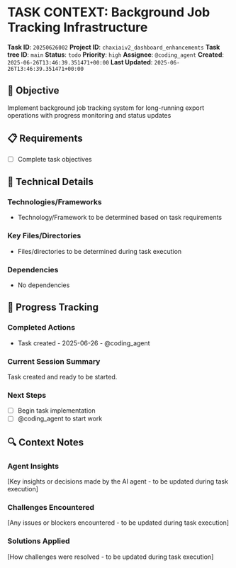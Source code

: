 # TASK CONTEXT: Background Job Tracking Infrastructure

**Task ID**: `20250626002`
**Project ID**: `chaxiaiv2_dashboard_enhancements`
**Task tree ID**: `main`
**Status**: `todo`
**Priority**: `high`
**Assignee**: `@coding_agent`
**Created**: `2025-06-26T13:46:39.351471+00:00`
**Last Updated**: `2025-06-26T13:46:39.351471+00:00`

## 🎯 Objective
Implement background job tracking system for long-running export operations with progress monitoring and status updates

## 📋 Requirements
- [ ] Complete task objectives

## 🔧 Technical Details
### Technologies/Frameworks
- Technology/Framework to be determined based on task requirements

### Key Files/Directories
- Files/directories to be determined during task execution

### Dependencies
- No dependencies

## 🚀 Progress Tracking
### Completed Actions
- Task created - 2025-06-26 - @coding_agent

### Current Session Summary
Task created and ready to be started.

### Next Steps
- [ ] Begin task implementation
- [ ] @coding_agent to start work

## 🔍 Context Notes
### Agent Insights
[Key insights or decisions made by the AI agent - to be updated during task execution]

### Challenges Encountered
[Any issues or blockers encountered - to be updated during task execution]

### Solutions Applied
[How challenges were resolved - to be updated during task execution]
